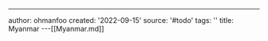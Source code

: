 ---
author: ohmanfoo
created: '2022-09-15'
source: '#todo'
tags: ''
title: Myanmar
---[[Myanmar.md]]
